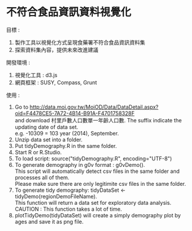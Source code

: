 不符合食品資訊資料視覺化
=======================  

目標 :   
1. 製作工具以視覺化方式呈現食藥署不符合食品資訊資料集  
2. 探索資料集內容，提供未來改進建議

開發環境 :   
1. 視覺化工具 : d3.js
2. 網頁框架 : SUSY, Compass, Grunt

使用 :  
1. Go to http://data.moi.gov.tw/MoiOD/Data/DataDetail.aspx?oid=F4478CE5-7A72-4B14-B91A-F4701758328F  
   and download 村里戶數人口數單一年齡人口數. The suffix indicate the updating date of data set.  
   e.g. -10309 = 103 year (2014), September.  
2. Unzip data set into a folder.  
3. Put tidyDemography.R in the same folder.  
4. Start R or R.Studio.  
5. To load script: source("tidyDemography.R", encoding="UTF-8")  
6. To generate demography in g0v format : g0vDemo().  
   This script will automatically detect csv files in the same folder and processes all of them.  
   Please make sure there are only legitimite csv files in the same folder.  
7. To generate tidy demography: tidyDataSet <- tidyDemo(regionDemoFileName).  
   This function will return a data set for exploratory data analysis.
   CAUTION : This function takes a lot of time.
8. plotTidyDemo(tidyDataSet) will create a simply demography plot by ages and save it as png file.  

